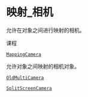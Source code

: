# 映射\_相机

允许在对象之间进行映射的相机。

课程

[`MappingCamera`]()

允许对象之间映射的相机对象。

[`OldMultiCamera`]()

[`SplitScreenCamera`]()
